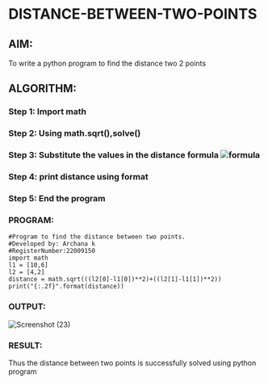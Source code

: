 # DISTANCE-BETWEEN-TWO-POINTS

## AIM:
To write a python program to find the distance two 2 points
## ALGORITHM:
### Step 1: Import math
### Step 2: Using math.sqrt(),solve()
### Step 3: Substitute the values in the distance formula  ![formula](/formula.jpg)
### Step 4: print distance using format
### Step 5: End the program
### PROGRAM:
```  
#Program to find the distance between two points.
#Developed by: Archana k
#RegisterNumber:22009150
import math
l1 = [10,6]
l2 = [4,2]
distance = math.sqrt(((l2[0]-l1[0])**2)+((l2[1]-l1[1])**2))
print("{:.2f}".format(distance))
```
### OUTPUT:
![Screenshot (23)](https://user-images.githubusercontent.com/118708624/212123287-8c64e866-8641-4bd3-a7db-641563c85dea.png)


### RESULT:
Thus the distance between two points is successfully solved using python program
